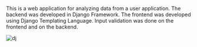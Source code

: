 This is a web application for analyzing data from a user application. The backend was developed in Django Framework. The frontend was developed using Django Templating Language. Input validation was done on the frontend and on the backend.

![dj](https://user-images.githubusercontent.com/72874908/113430657-cf990e00-93da-11eb-8536-755f5d750add.png)
